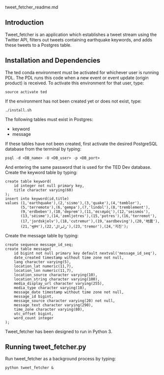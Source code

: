tweet_fetcher_readme.md

Introduction
------------

Tweet_fetcher is an application which establishes a tweet stream using the Twitter API, filters out tweets containing earthquake keywords, and adds these tweets to a Postgres table.

Installation and Dependencies
-----------------------------

The ted conda environment must be activated for whichever user is running PDL. The PDL runs this code when a new event or event update (origin product) is received. To activate this environment for that user, type:

    source activate ted

If the environment has not been created yet or does not exist, type:

    ./install.sh 

The following tables must exist in Postgres:
- keyword
- message

If these tables have not been created, first activate the desired PostgreSQL database from the terminal by typing:

    psql -d <DB_name> -U <DB_user> -p <DB_port>

And entering the same password that is used for the TED Dev database.
Create the keyword table by typing:

    create table keyword(
        id integer not null primary key, 
        title character varying(60)
    );
    insert into keyword(id,title)
    values (1,'earthquake'),(2,'sismo'),(3,'quake'),(4,'temblor'),
           (5,'terremoto'),(6,'gempa'),(7,'lindol'),(8,'tremblement'),
           (9,'erdbeben'),(10,'deprem'),(11,'σεισμός'),(12,'seismós'),
           (13,'séisme'),(14,'zemljotres'),(15,'potres'),(16,'terremot'),
           (17,'jordskjelv'),(18,'cutremur'),(19,'aardbeving'),(20,'地震'),
           (21,'भूकंप'),(22,'زلزال'),(23,'tremor'),(24,'지진');

Create the message table by typing:

    create sequence message_id_seq;
    create table message(
        id bigint not null primary key default nextval('message_id_seq'),
        date_created timestamp without time zone not null,
        lang character varying(5),
        location_lat numeric(11,7),
        location_lon numeric(11,7),
        location_source character varying(10),
        location_string character varying(100),
        media_display_url character varying(255),
        media_type character varying(10),
        message_date timestamp without time zone not null,
        message_id bigint,
        message_source character varying(20) not null,
        message_text character varying(290),
        time_zone character varying(80),
        utc_offset bigint,
        word_count integer
    );

Tweet_fetcher has been designed to run in Python 3.

Running tweet_fetcher.py
------------------------

Run tweet_fetcher as a background process by typing:

    python tweet_fetcher &
